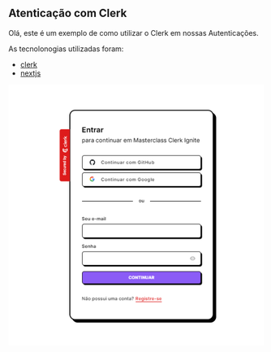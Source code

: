 ## Atenticação com Clerk

Olá, este é um exemplo de como utilizar o Clerk em nossas Autenticações.

As tecnolonogias utilizadas foram:

- [clerk](https://clerk.com/docs)
- [nextjs](https://nextjs.org/docs)

![demo](./public/clerk-demo.png)
